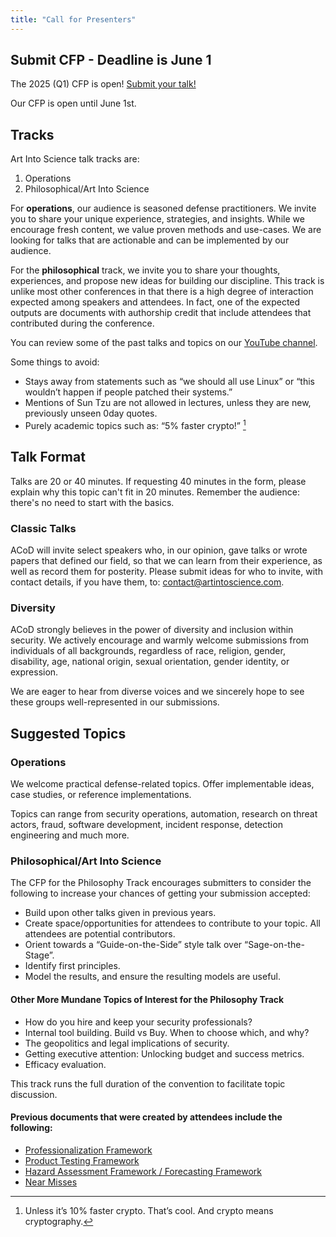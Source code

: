 ```yaml
---
title: "Call for Presenters"
---
```


## Submit CFP - Deadline is June 1

The 2025 (Q1) CFP is open! [Submit your talk!](https://docs.google.com/forms/d/e/1FAIpQLScccFNorOxAbi98HehMdQ28oN-YfpL3TkPhVSBrbx9Vwmvftw/viewform)

Our CFP is open until June 1st.

## Tracks

Art Into Science talk tracks are:

1. Operations
2. Philosophical/Art Into Science

For **operations**, our audience is seasoned defense practitioners. We invite you to share your unique experience, strategies, and insights. While we encourage fresh content, we value proven methods and use-cases. We are looking for talks that are actionable and can be implemented by our audience.

For the **philosophical** track, we invite you to share your thoughts, experiences, and propose new ideas for building our discipline. This track is unlike most other conferences in that there is a high degree of interaction expected among speakers and attendees. In fact, one of the expected outputs are documents with authorship credit that include attendees that contributed during the conference.

You can review some of the past talks and topics on our [YouTube channel](https://www.youtube.com/@aconferencefordefense-acod8650).

Some things to avoid:
* Stays away from statements such as “we should all use Linux” or “this wouldn’t happen if people patched their systems.”
* Mentions of Sun Tzu are not allowed in lectures, unless they are new, previously unseen 0day quotes.
* Purely academic topics such as: “5% faster crypto!” [^1] 

## Talk Format
Talks are 20 or 40 minutes. If requesting 40 minutes in the form, please explain why this topic can't fit in 20 minutes. Remember the audience: there's no need to start with the basics. 

### Classic Talks 

ACoD will invite select speakers who, in our opinion, gave talks or wrote papers that defined our field, so that we can learn from their experience, as well as record them for posterity. Please submit ideas for who to invite, with contact details, if you have them, to: [contact@artintoscience.com](mailto:contact@artintoscience.com).

### Diversity

ACoD strongly believes in the power of diversity and inclusion within security. We actively encourage and warmly welcome submissions from individuals of all backgrounds, regardless of race, religion, gender, disability, age, national origin, sexual orientation, gender identity, or expression. 

We are eager to hear from diverse voices and we sincerely hope to see these groups well-represented in our submissions.

## Suggested Topics

### Operations
We welcome practical defense-related topics. Offer implementable ideas, case studies, or reference implementations. 

Topics can range from security operations, automation, research on threat actors, fraud, software development, incident response, detection engineering and much more.

### Philosophical/Art Into Science
The CFP for the Philosophy Track encourages submitters to consider the following to increase your chances of getting your submission accepted:

* Build upon other talks given in previous years.
* Create space/opportunities for attendees to contribute to your topic. All attendees are potential contributors. 
* Orient towards a “Guide-on-the-Side” style talk over “Sage-on-the-Stage”.
* Identify first principles.
* Model the results, and ensure the resulting models are useful.

#### Other More Mundane Topics of Interest for the Philosophy Track
* How do you hire and keep your security professionals?
* Internal tool building. Build vs Buy. When to choose which, and why?
* The geopolitics and legal implications of security.
* Getting executive attention: Unlocking budget and success metrics.
* Efficacy evaluation.

This track runs the full duration of the convention to facilitate topic discussion.

#### Previous documents that were created by attendees include the following:

* [Professionalization Framework](http://bit.ly/acod-prof)
* [Product Testing Framework](http://bit.ly/acod-tef)
* [Hazard Assessment Framework / Forecasting Framework](http://bit.ly/acod-hazard)
* [Near Misses](http://bit.ly/acod-near-miss)


[^1]: Unless it’s 10% faster crypto. That’s cool. And crypto means cryptography.
